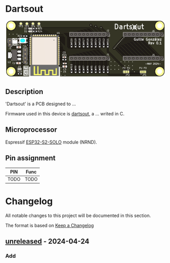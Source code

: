 # Dartsout

![](./resources/3d.png)

## Description

'Dartsout' is a PCB designed to ...

Firmware used in this device is [dartsout](https://github.com/GuilleGonzzalez/dartsout), a ... writed in C.

## Microprocessor

Espressif [ESP32-S2-SOLO](https://www.espressif.com/en/products/modules) module (NRND).

## Pin assignment

| PIN     | Func    |
| ------- | ------- |
| TODO    | TODO    |


# Changelog
All notable changes to this project will be documented in this section.

The format is based on [Keep a Changelog](https://keepachangelog.com/en/1.0.0/)

## [unreleased] - 2024-04-24
### Add

[unreleased]: https://github.com/GuilleGonzzalez/hw-dartsout
